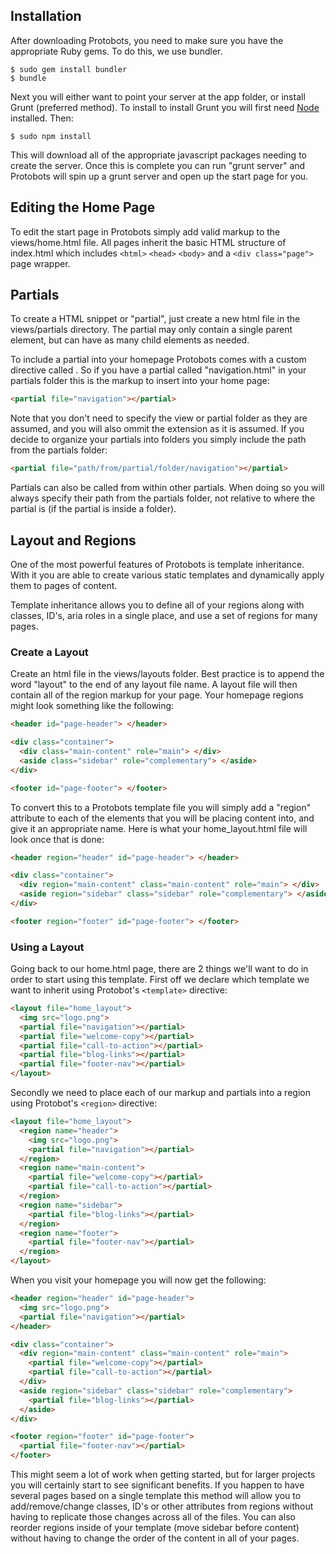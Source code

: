 ## Installation
After downloading Protobots, you need to make sure you have the appropriate Ruby gems. To do this, we use bundler.

```shell
$ sudo gem install bundler
$ bundle
```

Next you will either want to point your server at the app folder, or install Grunt (preferred method). To install to install Grunt you will first need [Node](http://nodejs.org/download/) installed. Then:

```shell
$ sudo npm install
```

This will download all of the appropriate javascript packages needing to create the server. Once this is complete you can run "grunt server" and Protobots will spin up a grunt server and open up the start page for you.

## Editing the Home Page
To edit the start page in Protobots simply add valid markup to the views/home.html file. All pages inherit the basic HTML structure of index.html which includes ```<html>```  ```<head>```  ```<body>``` and a ```<div class="page">``` page wrapper.

## Partials
To create a HTML snippet or "partial", just create a new html file in the views/partials directory. The partial may only contain a single parent element, but can have as many child elements as needed.

To include a partial into your homepage Protobots comes with a custom directive called <partial>. So if you have a partial called "navigation.html" in your partials folder this is the markup to insert into your home page:

```html
<partial file="navigation"></partial>
```

Note that you don't need to specify the view or partial folder as they are assumed, and you will also ommit the extension as it is assumed. If you decide to organize your partials into folders you simply include the path from the partials folder:

```html
<partial file="path/from/partial/folder/navigation"></partial>
```

Partials can also be called from within other partials. When doing so you will always specify their path from the partials folder, not relative to where the partial is (if the partial is inside a folder).

## Layout and Regions

One of the most powerful features of Protobots is template inheritance. With it you are able to create various static templates and  dynamically apply them to pages of content.

Template inheritance allows you to define all of your regions along with classes, ID's, aria roles in a single place, and use a set of regions for many pages.

### Create a Layout

Create an html file in the views/layouts folder. Best practice is to append the word "layout" to the end of any layout file name. A layout file will then contain all of the region markup for your page. Your homepage regions might look something like the following:

```html
<header id="page-header"> </header>

<div class="container">
  <div class="main-content" role="main"> </div>
  <aside class="sidebar" role="complementary"> </aside>
</div>

<footer id="page-footer"> </footer>
```

To convert this to a Protobots template file you will simply add a "region" attribute to each of the elements that you will be placing content into, and give it an appropriate name. Here is what your home_layout.html file will look once that is done:

```html
<header region="header" id="page-header"> </header>

<div class="container">
  <div region="main-content" class="main-content" role="main"> </div>
  <aside region="sidebar" class="sidebar" role="complementary"> </aside>
</div>

<footer region="footer" id="page-footer"> </footer>
```
### Using a Layout

Going back to our home.html page, there are 2 things we'll want to do in order to start using this template. First off we declare which template we want to inherit using Protobot's ```<template>``` directive:

```html
<layout file="home_layout">
  <img src="logo.png">
  <partial file="navigation"></partial>
  <partial file="welcome-copy"></partial>
  <partial file="call-to-action"></partial>
  <partial file="blog-links"></partial>
  <partial file="footer-nav"></partial>
</layout>
```

Secondly we need to place each of our markup and partials into a region using Protobot's ```<region>``` directive:

```html
<layout file="home_layout">
  <region name="header">
    <img src="logo.png">
    <partial file="navigation"></partial>
  </region>
  <region name="main-content">
    <partial file="welcome-copy"></partial>
    <partial file="call-to-action"></partial>
  </region>
  <region name="sidebar">
    <partial file="blog-links"></partial>
  </region>
  <region name="footer">
    <partial file="footer-nav"></partial>
  </region>
</layout>
```

When you visit your homepage you will now get the following:

```html
<header region="header" id="page-header">
  <img src="logo.png">
  <partial file="navigation"></partial>
</header>

<div class="container">
  <div region="main-content" class="main-content" role="main">
    <partial file="welcome-copy"></partial>
    <partial file="call-to-action"></partial>
  </div>
  <aside region="sidebar" class="sidebar" role="complementary">
    <partial file="blog-links"></partial>
  </aside>
</div>

<footer region="footer" id="page-footer">
  <partial file="footer-nav"></partial>
</footer>
```

This might seem a lot of work when getting started, but for larger projects you will certainly start to see significant benefits. If you happen to have several pages based on a single template this method will allow you to add/remove/change classes, ID's or other attributes from regions without having to replicate those changes across all of the files. You can also reorder regions inside of your template (move sidebar before content) without having to change the order of the content in all of your pages.
